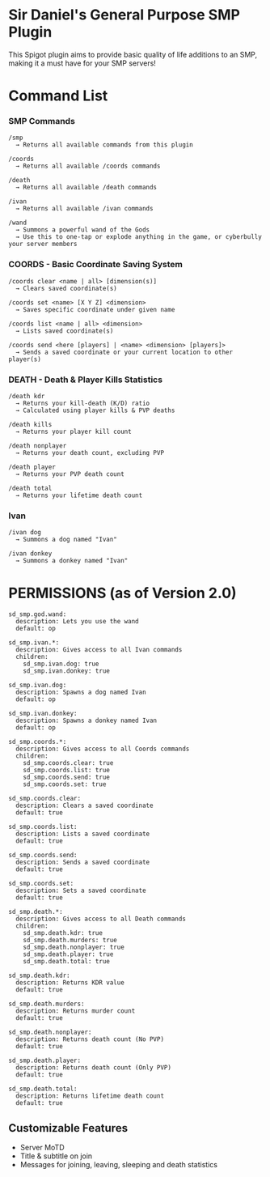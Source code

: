 # Sir Daniel's General Purpose SMP Plugin

This Spigot plugin aims to provide basic quality of life additions to an SMP, making it a must have for your SMP servers!

# Command List
### SMP Commands
```
/smp
  → Returns all available commands from this plugin
  
/coords
  → Returns all available /coords commands
  
/death
  → Returns all available /death commands

/ivan
  → Returns all available /ivan commands
  
/wand
  → Summons a powerful wand of the Gods
  → Use this to one-tap or explode anything in the game, or cyberbully your server members
```
### COORDS - Basic Coordinate Saving System
```
/coords clear <name | all> [dimension(s)]
  → Clears saved coordinate(s)

/coords set <name> [X Y Z] <dimension>
  → Saves specific coordinate under given name

/coords list <name | all> <dimension>
  → Lists saved coordinate(s)

/coords send <here [players] | <name> <dimension> [players]>
  → Sends a saved coordinate or your current location to other player(s)
```
### DEATH - Death & Player Kills Statistics
```
/death kdr
  → Returns your kill-death (K/D) ratio
  → Calculated using player kills & PVP deaths
  
/death kills
  → Returns your player kill count
  
/death nonplayer
  → Returns your death count, excluding PVP
  
/death player
  → Returns your PVP death count
  
/death total
  → Returns your lifetime death count
```
### Ivan
```
/ivan dog
  → Summons a dog named "Ivan"
  
/ivan donkey
  → Summons a donkey named "Ivan"
```

# PERMISSIONS (as of Version 2.0)
```
sd_smp.god.wand:
  description: Lets you use the wand
  default: op
  
sd_smp.ivan.*:
  description: Gives access to all Ivan commands
  children:
    sd_smp.ivan.dog: true
    sd_smp.ivan.donkey: true
    
sd_smp.ivan.dog:
  description: Spawns a dog named Ivan
  default: op
  
sd_smp.ivan.donkey:
  description: Spawns a donkey named Ivan
  default: op
  
sd_smp.coords.*:
  description: Gives access to all Coords commands
  children:
    sd_smp.coords.clear: true
    sd_smp.coords.list: true
    sd_smp.coords.send: true
    sd_smp.coords.set: true
    
sd_smp.coords.clear:
  description: Clears a saved coordinate
  default: true
  
sd_smp.coords.list:
  description: Lists a saved coordinate
  default: true
  
sd_smp.coords.send:
  description: Sends a saved coordinate
  default: true
  
sd_smp.coords.set:
  description: Sets a saved coordinate
  default: true
  
sd_smp.death.*:
  description: Gives access to all Death commands
  children:
    sd_smp.death.kdr: true
    sd_smp.death.murders: true
    sd_smp.death.nonplayer: true
    sd_smp.death.player: true
    sd_smp.death.total: true
    
sd_smp.death.kdr:
  description: Returns KDR value
  default: true
  
sd_smp.death.murders:
  description: Returns murder count
  default: true
  
sd_smp.death.nonplayer:
  description: Returns death count (No PVP)
  default: true
  
sd_smp.death.player:
  description: Returns death count (Only PVP)
  default: true
  
sd_smp.death.total:
  description: Returns lifetime death count
  default: true
```

## Customizable Features
* Server MoTD
* Title & subtitle on join
* Messages for joining, leaving, sleeping and death statistics
